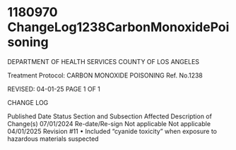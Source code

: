 # 1180970 ChangeLog1238CarbonMonoxidePoisoning

DEPARTMENT OF HEALTH SERVICES 
COUNTY OF LOS ANGELES 
 
Treatment Protocol: CARBON MONOXIDE POISONING Ref. No.1238 
 
 
 
 
 
 
REVISED: 04-01-25 PAGE 1 OF 1 
 
CHANGE LOG 
 
Published 
Date 
Status Section and 
Subsection Affected 
Description of Change(s) 
07/01/2024 Re-date/Re-sign Not applicable Not applicable 
04/01/2025 Revision #11 
• Included “cyanide toxicity” when 
exposure to hazardous materials 
suspected
